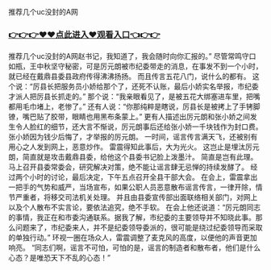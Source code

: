 推荐几个uc没封的A网


### <a href="https://k5t6.com">👉👉👉♥♥点此进入♥观看入口👈👉👉</a>


推荐几个uc没封的A网赵书记，我知道了，我会随时向你汇报的。”
尽管常鸣守口如瓶，王中秋坚守秘密，可是厉元朗被市纪委带走的消息，在事发不到一个小时，就已经在戴鼎县委县政府传得沸沸扬扬。
而且传言五花八门，说什么的都有。
这个说：“厉县长把服务员小娇给那个了，还死不认账，最后小娇实名举报，市纪委才派人把厉县长抓走的。”
那个说：“我亲眼看见了，是被五花大绑塞进车里，把嘴都用毛巾堵上，老惨了。”
还有人说：“你那纯粹是瞎说，厉县长是被拷上了手铐脚镣，嘴巴贴了胶带，眼睛也用黑布条蒙上。”
更有人描述出厉元朗和张小娇之间发生令人脸红的细节，还大言不惭说，厉元朗事后还给张小娇一千块钱作为封口费。
张小娇因为钱少后悔了，才举报的厉元朗。
一时间，谣言传言满天飞，还被别有用心之人发到网上，恶意炒作。
雷震得知此事后，大为光火。
这岂止是埋汰厉元朗，简直就是攻击戴鼎县委，给他这个县委书记脸上泼墨汁。
简直是岂有此理。
马上召开县委常委会，研究解决对策，绝不能让谣言肆无忌惮的持续发酵了。
经过两个小时的讨论，最后决定，下午五点召开全县干部大会。
在会上，雷震拿出一把手的气势和威严，当场宣布，如果公职人员恶意散布谣言传言，一律开除，情节严重者，将移交司法机关处理。
并且由县委宣传部出面联络相关部门，对网上以及个人散布不实言论，要依法追究，绝不手软。
在会上他还说道：“厉元朗同志的事情，我正在和市委沟通联系。据我了解，市纪委的主要领导并不知晓此事。那么问题来了，市纪委来人，并不是纪委领导委派的，很可能是绕过纪委领导而采取的单独行动。”
环视一圈在场众人，雷震调整了麦克风的高度，以便他的声音更加响亮。
“同志们啊，谣言不可怕，可怕的是，谣言的制造者和散布者，他们是什么心态？是唯恐天下不乱的心态！”
